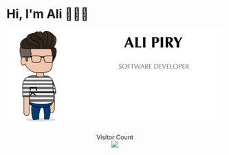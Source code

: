 # Hi, I'm Ali 👋🧑‍💻

<img src="https://raw.githubusercontent.com/alipiry/alipiry/master/ap.png" alt="Ali Piry, Software Developer">

<p align="center">
  Visitor Count<br>
  <img src="https://profile-counter.glitch.me/alipiry/count.svg" />
</p>
